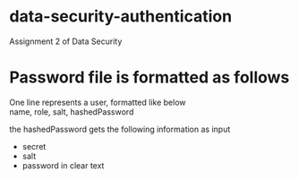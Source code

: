 # data-security-authentication
Assignment 2 of Data Security

# Password file is formatted as follows
One line represents a user, formatted like below  
name, role, salt, hashedPassword

the hashedPassword gets the following information as input
* secret
* salt
* password in clear text
